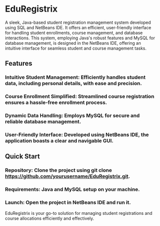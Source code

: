 # EduRegistrix
A sleek, Java-based student registration management system developed using SQL and NetBeans IDE. It offers an efficient, user-friendly interface for handling student enrollments, course management, and database interactions. This system, employing Java's robust features and MySQL for database management, is designed in the NetBeans IDE, offering an intuitive interface for seamless student and course management tasks.

## Features
### Intuitive Student Management: Efficiently handles student data, including personal details, with ease and precision.
### Course Enrollment Simplified: Streamlined course registration ensures a hassle-free enrollment process.
### Dynamic Data Handling: Employs MySQL for secure and reliable database management.
### User-Friendly Interface: Developed using NetBeans IDE, the application boasts a clear and navigable GUI.

## Quick Start
### Repository: Clone the project using git clone https://github.com/yourusername/EduRegistrix.git.
### Requirements: Java and MySQL setup on your machine.
### Launch: Open the project in NetBeans IDE and run it.

EduRegistrix is your go-to solution for managing student registrations and course allocations efficiently and effectively.
